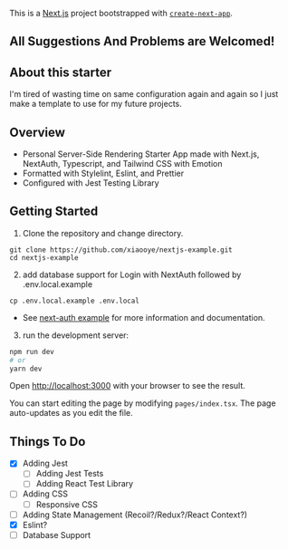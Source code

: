 This is a [Next.js](https://nextjs.org/) project bootstrapped with [`create-next-app`](https://github.com/vercel/next.js/tree/canary/packages/create-next-app).

## All Suggestions And Problems are Welcomed!

## About this starter

I'm tired of wasting time on same configuration again and again so I just make a template to use for my future projects.

## Overview

- Personal Server-Side Rendering Starter App made with Next.js, NextAuth, Typescript, and Tailwind CSS with Emotion 
- Formatted with Stylelint, Eslint, and Prettier
- Configured with Jest Testing Library 
  
## Getting Started

1.  Clone the repository and change directory.
  
```
git clone https://github.com/xiaooye/nextjs-example.git
cd nextjs-example
```

2. add database support for Login with NextAuth followed by .env.local.example

```
cp .env.local.example .env.local
```

- See [next-auth example](https://github.com/nextauthjs/next-auth-example) for more information and documentation.

3. run the development server:

```bash
npm run dev
# or
yarn dev
```

Open [http://localhost:3000](http://localhost:3000) with your browser to see the result.

You can start editing the page by modifying `pages/index.tsx`. The page auto-updates as you edit the file.

## Things To Do

- [x] Adding Jest
  - [ ] Adding Jest Tests
  - [ ] Adding React Test Library
- [ ] Adding CSS
  - [ ] Responsive CSS
- [ ] Adding State Management (Recoil?/Redux?/React Context?)
- [x] Eslint?
- [ ] Database Support
